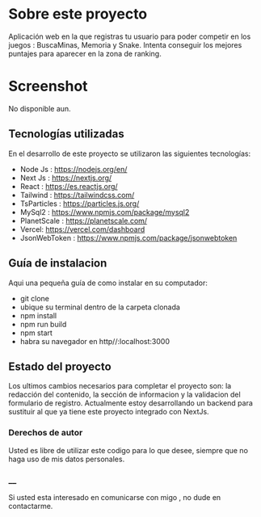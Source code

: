 # Sobre este proyecto

Aplicación web en la que registras tu usuario para poder competir en los juegos : BuscaMinas, Memoria y Snake.
Intenta conseguir los mejores puntajes para aparecer en la zona de ranking.

# Screenshot
No disponible aun.

## Tecnologías utilizadas

En el desarrollo de este proyecto se utilizaron las siguientes tecnologías:
- Node Js : https://nodejs.org/en/
- Next Js : https://nextjs.org/
- React : https://es.reactjs.org/
- Tailwind : https://tailwindcss.com/
- TsParticles : https://particles.js.org/
- MySql2 : https://www.npmjs.com/package/mysql2
- PlanetScale : https://planetscale.com/
- Vercel: https://vercel.com/dashboard
- JsonWebToken : https://www.npmjs.com/package/jsonwebtoken

## Guía de instalacion

Aqui una pequeña guía de como instalar en su computador:
- git clone 
- ubique su terminal dentro de la carpeta clonada
- npm install
- npm run build
- npm start
- habra su navegador en http//:localhost:3000

## Estado del proyecto

Los ultimos cambios necesarios para completar el proyecto son: la redacción del contenido, la sección de informacion y la validacion del formulario de registro.
Actualmente estoy desarrollando un backend para sustituir al que ya tiene este proyecto integrado con NextJs.

### Derechos de autor
Usted es libre de utilizar este codigo para lo que desee, siempre que no haga uso de mis datos personales.

### __
Si usted esta interesado en comunicarse con migo , no dude en contactarme.
